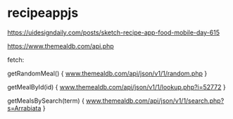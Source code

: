 # recipeappjs

https://uidesigndaily.com/posts/sketch-recipe-app-food-mobile-day-615

https://www.themealdb.com/api.php

fetch:

getRandomMeal() {
    www.themealdb.com/api/json/v1/1/random.php
}

getMealById(id) {
    www.themealdb.com/api/json/v1/1/lookup.php?i=52772
}

getMealsBySearch(term) {
    www.themealdb.com/api/json/v1/1/search.php?s=Arrabiata
}
